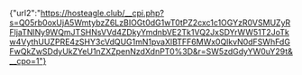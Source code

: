 {"url2":"https://hosteagle.club/__cpi.php?s=Q05rb0oxUjA5WmtybzZ6LzBIOGt0dG1wT0tPZ2cxc1c1OGYzR0VSMUZyRFljaTNlNy9WQmJTSHNsVVd4ZDkyYmdnbVE2Tk1VQ2JxSDYrWW51T2JoTkw4VythUUZPRE4zSHY3cVdQUG1mN1pvaXlBTFF6MWx0QlkvN0dFSWhFdGFwQkZwSDdyUkZYeU1nZXZpenNzdXdnPT0%3D&r=SW5zdGdyYW0uY29t&__cpo=1"}
